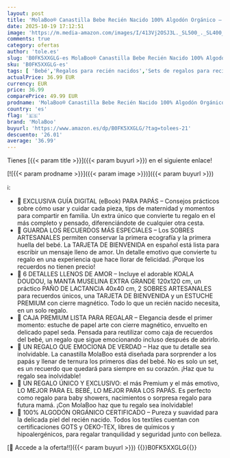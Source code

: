 ```yaml
---
layout: post
title: 'MolaBoo® Canastilla Bebe Recién Nacido 100% Algodón Orgánico – Cesta Bebe Premium Niño y Niña con 6 Regalos: Manta Muselinas  Doudou Bebé  Paño Lactancia y Accesorios - Perfecto Regalo Recién Nacido'
date: 2025-10-19 17:12:51
image: 'https://m.media-amazon.com/images/I/413Vj2OSJ3L._SL500_._SL400_.jpg'
comments: true
category: ofertas
author: 'tole.es'
slug: 'B0FK5XXGLG-es MolaBoo® Canastilla Bebe Recién Nacido 100% Algodón...'
sku: 'B0FK5XXGLG-es'
tags: [ 'Bebé','Regalos para recién nacidos','Sets de regalos para recién nacidos','bebe','bebé','lactancia','molaboo','nacido','recién','🇪🇸', ]
actualPrice: 36.99 EUR
currency: EUR
price: 36.99
comparePrice: 49.99 EUR
prodname: 'MolaBoo® Canastilla Bebe Recién Nacido 100% Algodón Orgánico – Cesta Bebe Premium Niño y Niña con 6 Regalos: Manta Muselinas  Doudou Bebé  Paño Lactancia y Accesorios - Perfecto Regalo Recién Nacido'
country: 'es'
flag: '🇪🇸'
brand: 'MolaBoo'
buyurl: 'https://www.amazon.es/dp/B0FK5XXGLG/?tag=tolees-21'
descuento: '26.01'
average: '36.99'
---
```


Tienes [{{< param title >}}]({{< param buyurl >}}) en el siguiente enlace!

[![{{< param prodname >}}]({{< param image >}})]({{< param buyurl >}})

ℹ️:

- 📖 EXCLUSIVA GUÍA DIGITAL (eBook) PARA PAPÁS – Consejos prácticos sobre cómo usar y cuidar cada pieza, tips de maternidad y momentos para compartir en familia. Un extra único que convierte tu regalo en el más completo y pensado, diferenciándote de cualquier otra cesta.
- 💖 GUARDA LOS RECUERDOS MÁS ESPECIALES – Los SOBRES ARTESANALES permiten conservar la primera ecografía y la primera huella del bebé. La TARJETA DE BIENVENIDA en español está lista para escribir un mensaje lleno de amor. Un detalle emotivo que convierte tu regalo en una experiencia que hace llorar de felicidad. ¡Porque los recuerdos no tienen precio!
- 🧸 6 DETALLES LLENOS DE AMOR – Incluye el adorable KOALA DOUDOU, la MANTA MUSELINA EXTRA GRANDE 120x120 cm, un práctico PAÑO DE LACTANCIA 40x40 cm, 2 SOBRES ARTESANALES para recuerdos únicos, una TARJETA DE BIENVENIDA y un ESTUCHE PREMIUM con cierre magnético. Todo lo que un recién nacido necesita, en un solo regalo.
- 🎀 CAJA PREMIUM LISTA PARA REGALAR – Elegancia desde el primer momento: estuche de papel arte con cierre magnético, envuelto en delicado papel seda. Pensada para reutilizar como caja de recuerdos del bebé, un regalo que sigue emocionando incluso después de abrirlo.
- 🎁 UN REGALO QUE EMOCIONA DE VERDAD – Haz que tu detalle sea inolvidable. La canastilla MolaBoo está diseñada para sorprender a los papás y llenar de ternura los primeros días del bebé. No es solo un set, es un recuerdo que quedará para siempre en su corazón. ¡Haz que tu regalo sea inolvidable!
- 💎 UN REGALO ÚNICO Y EXCLUSIVO: el más Premium y el más emotivo, LO MEJOR PARA EL BEBÉ, LO MEJOR PARA LOS PAPÁS. Es perfecto como regalo para baby showers, nacimientos o sorpresa regalo para futura mamá. ¡Con MolaBoo haz que tu regalo sea inolvidable!
- 🌿 100% ALGODÓN ORGÁNICO CERTIFICADO – Pureza y suavidad para la delicada piel del recién nacido. Todos los textiles cuentan con certificaciones GOTS y OEKO-TEX, libres de químicos y hipoalergénicos, para regalar tranquilidad y seguridad junto con belleza.

[🛒 Accede a la oferta!!]({{< param buyurl >}})
{{<world>}}B0FK5XXGLG{{</world>}}
